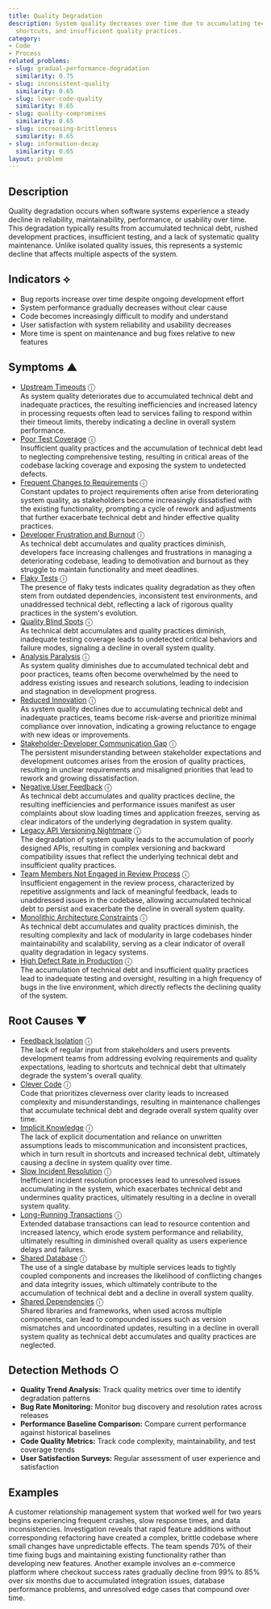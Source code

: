 ```yaml
---
title: Quality Degradation
description: System quality decreases over time due to accumulating technical debt,
  shortcuts, and insufficient quality practices.
category:
- Code
- Process
related_problems:
- slug: gradual-performance-degradation
  similarity: 0.75
- slug: inconsistent-quality
  similarity: 0.65
- slug: lower-code-quality
  similarity: 0.65
- slug: quality-compromises
  similarity: 0.65
- slug: increasing-brittleness
  similarity: 0.65
- slug: information-decay
  similarity: 0.65
layout: problem
---
```


## Description

Quality degradation occurs when software systems experience a steady decline in reliability, maintainability, performance, or usability over time. This degradation typically results from accumulated technical debt, rushed development practices, insufficient testing, and a lack of systematic quality maintenance. Unlike isolated quality issues, this represents a systemic decline that affects multiple aspects of the system.

## Indicators ⟡

- Bug reports increase over time despite ongoing development effort
- System performance gradually decreases without clear cause
- Code becomes increasingly difficult to modify and understand
- User satisfaction with system reliability and usability decreases
- More time is spent on maintenance and bug fixes relative to new features

## Symptoms ▲
- [Upstream Timeouts](upstream-timeouts.md) <span class="info-tooltip" title="Confidence: 0.498, Strength: 0.693">ⓘ</span>
<br/>  As system quality deteriorates due to accumulated technical debt and inadequate practices, the resulting inefficiencies and increased latency in processing requests often lead to services failing to respond within their timeout limits, thereby indicating a decline in overall system performance.
- [Poor Test Coverage](poor-test-coverage.md) <span class="info-tooltip" title="Confidence: 0.461, Strength: 0.704">ⓘ</span>
<br/>  Insufficient quality practices and the accumulation of technical debt lead to neglecting comprehensive testing, resulting in critical areas of the codebase lacking coverage and exposing the system to undetected defects.
- [Frequent Changes to Requirements](frequent-changes-to-requirements.md) <span class="info-tooltip" title="Confidence: 0.431, Strength: 0.691">ⓘ</span>
<br/>  Constant updates to project requirements often arise from deteriorating system quality, as stakeholders become increasingly dissatisfied with the existing functionality, prompting a cycle of rework and adjustments that further exacerbate technical debt and hinder effective quality practices.
- [Developer Frustration and Burnout](developer-frustration-and-burnout.md) <span class="info-tooltip" title="Confidence: 0.406, Strength: 0.668">ⓘ</span>
<br/>  As technical debt accumulates and quality practices diminish, developers face increasing challenges and frustrations in managing a deteriorating codebase, leading to demotivation and burnout as they struggle to maintain functionality and meet deadlines.
- [Flaky Tests](flaky-tests.md) <span class="info-tooltip" title="Confidence: 0.390, Strength: 0.711">ⓘ</span>
<br/>  The presence of flaky tests indicates quality degradation as they often stem from outdated dependencies, inconsistent test environments, and unaddressed technical debt, reflecting a lack of rigorous quality practices in the system's evolution.
- [Quality Blind Spots](quality-blind-spots.md) <span class="info-tooltip" title="Confidence: 0.361, Strength: 0.678">ⓘ</span>
<br/>  As technical debt accumulates and quality practices diminish, inadequate testing coverage leads to undetected critical behaviors and failure modes, signaling a decline in overall system quality.
- [Analysis Paralysis](analysis-paralysis.md) <span class="info-tooltip" title="Confidence: 0.352, Strength: 0.783">ⓘ</span>
<br/>  As system quality diminishes due to accumulated technical debt and poor practices, teams often become overwhelmed by the need to address existing issues and research solutions, leading to indecision and stagnation in development progress.
- [Reduced Innovation](reduced-innovation.md) <span class="info-tooltip" title="Confidence: 0.337, Strength: 0.790">ⓘ</span>
<br/>  As system quality declines due to accumulating technical debt and inadequate practices, teams become risk-averse and prioritize minimal compliance over innovation, indicating a growing reluctance to engage with new ideas or improvements.
- [Stakeholder-Developer Communication Gap](stakeholder-developer-communication-gap.md) <span class="info-tooltip" title="Confidence: 0.327, Strength: 0.722">ⓘ</span>
<br/>  The persistent misunderstanding between stakeholder expectations and development outcomes arises from the erosion of quality practices, resulting in unclear requirements and misaligned priorities that lead to rework and growing dissatisfaction.
- [Negative User Feedback](negative-user-feedback.md) <span class="info-tooltip" title="Confidence: 0.324, Strength: 0.732">ⓘ</span>
<br/>  As technical debt accumulates and quality practices decline, the resulting inefficiencies and performance issues manifest as user complaints about slow loading times and application freezes, serving as clear indicators of the underlying degradation in system quality.
- [Legacy API Versioning Nightmare](legacy-api-versioning-nightmare.md) <span class="info-tooltip" title="Confidence: 0.318, Strength: 0.762">ⓘ</span>
<br/>  The degradation of system quality leads to the accumulation of poorly designed APIs, resulting in complex versioning and backward compatibility issues that reflect the underlying technical debt and insufficient quality practices.
- [Team Members Not Engaged in Review Process](team-members-not-engaged-in-review-process.md) <span class="info-tooltip" title="Confidence: 0.316, Strength: 0.748">ⓘ</span>
<br/>  Insufficient engagement in the review process, characterized by repetitive assignments and lack of meaningful feedback, leads to unaddressed issues in the codebase, allowing accumulated technical debt to persist and exacerbate the decline in overall system quality.
- [Monolithic Architecture Constraints](monolithic-architecture-constraints.md) <span class="info-tooltip" title="Confidence: 0.306, Strength: 0.674">ⓘ</span>
<br/>  As technical debt accumulates and quality practices diminish, the resulting complexity and lack of modularity in large codebases hinder maintainability and scalability, serving as a clear indicator of overall quality degradation in legacy systems.
- [High Defect Rate in Production](high-defect-rate-in-production.md) <span class="info-tooltip" title="Confidence: 0.305, Strength: 0.667">ⓘ</span>
<br/>  The accumulation of technical debt and insufficient quality practices lead to inadequate testing and oversight, resulting in a high frequency of bugs in the live environment, which directly reflects the declining quality of the system.

## Root Causes ▼
- [Feedback Isolation](feedback-isolation.md) <span class="info-tooltip" title="Confidence: 0.394, Strength: 0.691">ⓘ</span>
<br/>  The lack of regular input from stakeholders and users prevents development teams from addressing evolving requirements and quality expectations, leading to shortcuts and technical debt that ultimately degrade the system's overall quality.
- [Clever Code](clever-code.md) <span class="info-tooltip" title="Confidence: 0.346, Strength: 0.819">ⓘ</span>
<br/>  Code that prioritizes cleverness over clarity leads to increased complexity and misunderstandings, resulting in maintenance challenges that accumulate technical debt and degrade overall system quality over time.
- [Implicit Knowledge](implicit-knowledge.md) <span class="info-tooltip" title="Confidence: 0.339, Strength: 0.673">ⓘ</span>
<br/>  The lack of explicit documentation and reliance on unwritten assumptions leads to miscommunication and inconsistent practices, which in turn result in shortcuts and increased technical debt, ultimately causing a decline in system quality over time.
- [Slow Incident Resolution](slow-incident-resolution.md) <span class="info-tooltip" title="Confidence: 0.314, Strength: 0.885">ⓘ</span>
<br/>  Inefficient incident resolution processes lead to unresolved issues accumulating in the system, which exacerbates technical debt and undermines quality practices, ultimately resulting in a decline in overall system quality.
- [Long-Running Transactions](long-running-transactions.md) <span class="info-tooltip" title="Confidence: 0.313, Strength: 0.891">ⓘ</span>
<br/>  Extended database transactions can lead to resource contention and increased latency, which erode system performance and reliability, ultimately resulting in diminished overall quality as users experience delays and failures.
- [Shared Database](shared-database.md) <span class="info-tooltip" title="Confidence: 0.304, Strength: 0.930">ⓘ</span>
<br/>  The use of a single database by multiple services leads to tightly coupled components and increases the likelihood of conflicting changes and data integrity issues, which ultimately contribute to the accumulation of technical debt and a decline in overall system quality.
- [Shared Dependencies](shared-dependencies.md) <span class="info-tooltip" title="Confidence: 0.303, Strength: 0.944">ⓘ</span>
<br/>  Shared libraries and frameworks, when used across multiple components, can lead to compounded issues such as version mismatches and uncoordinated updates, resulting in a decline in overall system quality as technical debt accumulates and quality practices are neglected.

## Detection Methods ○

- **Quality Trend Analysis:** Track quality metrics over time to identify degradation patterns
- **Bug Rate Monitoring:** Monitor bug discovery and resolution rates across releases
- **Performance Baseline Comparison:** Compare current performance against historical baselines
- **Code Quality Metrics:** Track code complexity, maintainability, and test coverage trends
- **User Satisfaction Surveys:** Regular assessment of user experience and satisfaction

## Examples

A customer relationship management system that worked well for two years begins experiencing frequent crashes, slow response times, and data inconsistencies. Investigation reveals that rapid feature additions without corresponding refactoring have created a complex, brittle codebase where small changes have unpredictable effects. The team spends 70% of their time fixing bugs and maintaining existing functionality rather than developing new features. Another example involves an e-commerce platform where checkout success rates gradually decline from 99% to 85% over six months due to accumulated integration issues, database performance problems, and unresolved edge cases that compound over time.
